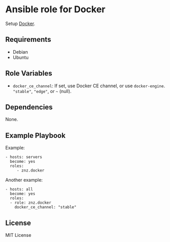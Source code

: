 # Ansible role for Docker

Setup [Docker](https://www.docker.com/).

## Requirements

- Debian
- Ubuntu

## Role Variables

- `docker_ce_channel`: If set, use Docker CE channel, or use `docker-engine`. `"stable"`, `"edge"`, or `~` (null).

## Dependencies

None.

## Example Playbook

Example:

    - hosts: servers
      become: yes
      roles:
         - znz.docker

Another example:

    - hosts: all
      become: yes
      roles:
      - role: znz.docker
        docker_ce_channel: "stable"

## License

MIT License
